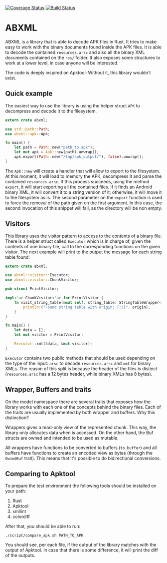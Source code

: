 [![Coverage Status][coverage_badge]][coverage_link]
[![Build Status][status_badge]][status_link]

# ABXML

ABXML is a library that is able to decode APK files in Rust. It tries to make easy to work with the binary documents found inside the APK files. It is able to decode the contained `resources.arsc` and also all the binary XML documents contained on the `res/` folder. It also exposes some structures to work at a lower level, in case anyone will be interested.

The code is deeply inspired on Apktool: Without it, this library wouldn't exist.

## Quick example

The easiest way to use the library is using the helper struct `APK` to decompress and decode it to the filesystem.

```rust
extern crate abxml;

use std::path::Path;
use abxml::apk::Apk;

fn main() {
    let path = Path::new("path_to.apk");
    let mut apk = Apk::new(path).unwrap();
    apk.export(Path::new("/tmp/apk_output/"), false).unwrap();
}

```

The `Apk::new` will create a handler that will allow to export to the filesystem. At this moment, it will load to memory the APK, decompress it and parse the contained `resources.arsc`. If this process succeeds, using the method `export`, it will start exporting all the contained files. If it finds an Android binary XML, it will convert it to a string version of it; otherwise, it will move it to the filesystem as is. The second parameter on the `export` function is used to force the removal of the path given on the first argument. In this case, the second invocation of this snippet will fail, as the directory will be non empty.

## Visitors

This library uses the visitor pattern to access to the contents of a binary file. There is a helper struct called `Executor` which is in charge of, given the contents of one binary file, call to the corresponding functions on the given visitor. The next example will print to the output the message for each string table found:

```rust
extern crate abxml;

use abxml::visitor::Executor;
use abxml::visitor::ChunkVisitor;

pub struct PrintVisitor;

impl<'a> ChunkVisitor<'a> for PrintVisitor {
    fn visit_string_table(&mut self, string_table: StringTableWrapper<'a>, origin: Origin) {
        println!("Found string table with origin: {:?}", origin);
    }
}

fn main() {
    let data = [];
    let mut visitor = PrintVisitor;

    Executor::xml(&data, &mut visitor);
}
```

`Executor` contains two public methods that should be used depending on the type of the input: `arsc` to decode `resources.arsc` and `xml` for binary XMLs. The reason of this split is because the header of the files is distinct (`resources.arsc` has a 12 bytes header, while binary XMLs has 8 bytes).

## Wrapper, Buffers and traits

On the model namespace there are several traits that exposes how the library works with each one of the concepts behind the binary files. Each of the traits are usually implemented by both wrapper and buffers. Why this distinction?

Wrappers gives a read-only view of the represented chunk. This way, the library only allocates data when is accessed. On the other hand, the Buf structs are owned and intended to be used as mutable.

All wrappers have functions to be converted to buffers (`to_buffer`) and all buffers have functions to create an encoded view as bytes (through the `OwnedBuf` trait). This means that it's possible to do bidirectional conversions.

## Comparing to Apktool

To prepare the test environment the following tools should be installed on your path:

1. Rust
2. Apktool
3. xmllint
4. colordiff

After that, you should be able to run:

```
./script/compare_apk.sh PATH_TO_APK
```

You should see, per each file, if the output of the library matches with the output of Apktool.
In case that there is some difference, it will print the diff of the outputs.

[coverage_badge]: https://codecov.io/gh/SUPERAndroidAnalyzer/abxml-rs/branch/develop/graph/badge.svg
[coverage_link]: https://codecov.io/gh/SUPERAndroidAnalyzer/abxml-rs
[status_badge]: https://travis-ci.org/SUPERAndroidAnalyzer/abxml-rs.svg?branch=develop
[status_link]: https://travis-ci.org/SUPERAndroidAnalyzer/abxml-rs
